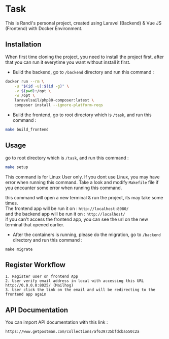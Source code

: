 # Task

This is Randi's personal project, created using Laravel (Backend) & Vue JS (Frontend) with Docker Environment.

## Installation

When first time cloning the project, you need to install the project first, after that you can run it everytime you want without install it first.

* Build the backend, go to `/backend` directory and run this command :

```bash
docker run --rm \
    -u "$(id -u):$(id -g)" \
    -v $(pwd):/opt \
    -w /opt \
    laravelsail/php80-composer:latest \
    composer install --ignore-platform-reqs
```

* Build the frontend, go to root directory which is `/task`, and run this command :

```bash
make build_frontend
```

## Usage

go to root directory which is `/task`, and run this command :
```bash
make setup
```
This command is for Linux User only. If you dont use Linux, you may have error when running this command. Take a look and modify `Makefile` file if you encounter some error when running this command.

this command will open a new terminal & run the project, its may take some times.<br>
The frontend app will be run it on :
```http://localhost:8080/```<br>
and the backend app will be run it on :
```http://localhost/```<br>if you can't access the frontend app, you can see the url on the new terminal that opened earlier.

* After the containers is running, please do the migration, go to `/backend` directory and run this command :

```console
make migrate
```

## Register Workflow

```console
1. Register user on frontend App
2. User verify email address in local with accessing this URL http://0.0.0.0:8025/ (Mailhog)
3. User click the link on the email and will be redirecting to the frontend app again
```

## API Documentation

You can import API documentation with this link :
```console
https://www.getpostman.com/collections/af639735bfdcba550c2a
```
